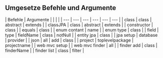 ## Umgesetze Befehle und Argumente


| Befehle | Argumente |  |  |  |
| --- | --- | --- | --- | --- | --- |
| class   | class | abstract | extends |
| classJPA   | class | abstract | extends || constructor | class | | equals | class | | enum contant | name | | enum type | class | | field | type | fieldName | class | notNull || entity jpa | class | | jpa setup | database | provider || json | all | add | class || project | toplevelpackage | projectname |
| web mvc setup |
| web mvc finder | all |
| finder add | class | finderName |
| finder list | class | filter |
